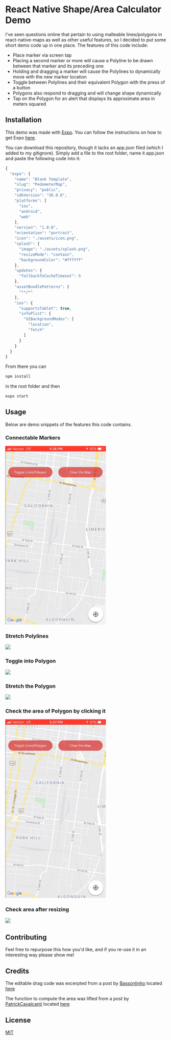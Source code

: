 # React Native Shape/Area Calculator Demo

I've seen questions online that pertain to using malleable lines/polygons in react-native-maps as well as other useful features, so I decided to put some short demo code up in one place. The features of this code include:

* Place marker via screen tap 
* Placing a second marker or more will cause a Polyline to be drawn between that marker and its preceding one
* Holding and dragging a marker will cause the Polylines to dynamically move with the new marker location
* Toggle between Polylines and their equivalent Polygon with the press of a button
* Polygons also respond to dragging and will change shape dynamically
* Tap on the Polygon for an alert that displays its approximate area in meters squared

## Installation

This demo was made with [Expo](https://www.google.com/search?q=expo+io&oq=expo+io&aqs=chrome..69i57j0l4j69i60l3.2889j0j7&sourceid=chrome&ie=UTF-8). You can follow the instructions on how to get Expo [here](https://expo.io/learn).

You can download this repository, though it lacks an app.json filed (which I added to my gitignore). Simply add a file to the root folder, name it app.json and paste the following code into it:
```javascript
{
  "expo": {
    "name": "Blank Template",
    "slug": "PedometerMap",
    "privacy": "public",
    "sdkVersion": "36.0.0",
    "platforms": [
      "ios",
      "android",
      "web"
    ],
    "version": "1.0.0",
    "orientation": "portrait",
    "icon": "./assets/icon.png",
    "splash": {
      "image": "./assets/splash.png",
      "resizeMode": "contain",
      "backgroundColor": "#ffffff"
    },
    "updates": {
      "fallbackToCacheTimeout": 0
    },
    "assetBundlePatterns": [
      "**/*"
    ],
    "ios": {
      "supportsTablet": true,
      "infoPlist": {
        "UIBackgroundModes": [
          "location",
          "fetch"
        ]
      }
    }
  }
} 
```
From there you can
```bash
npm install
```
in the root folder and then
```bash
expo start
```
## Usage
Below are demo snippets of the features this code contains.

### Connectable Markers
![](connectmarkers.gif)

### Stretch Polylines
![](stretchlines.gif)

### Toggle into Polygon
![](togglepolygon.gif)

### Stretch the Polygon
![](stretchpolygon.gif)

### Check the area of Polygon by clicking it
![](checkarea1.gif)

### Check area after resizing
![](checkarea2.gif)

## Contributing
Feel free to repurpose this how you'd like, and if you re-use it in an interesting way please show me!

## Credits
The editable drag code was excerpted from a post by [Bassonlinho](https://github.com/Bassonlinho) located [here](https://github.com/react-native-community/react-native-maps/issues/1685)

The function to compute the area was lifted from a post by [PatrickCavalcanti](https://github.com/PatrickCavalcanti) located [here](https://github.com/react-native-community/react-native-maps/issues/2365)


## License
[MIT](https://choosealicense.com/licenses/mit/)